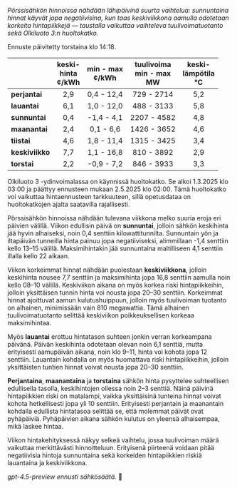*Pörssisähkön hinnoissa nähdään lähipäivinä suurta vaihtelua: sunnuntaina hinnat käyvät jopa negatiivisina, kun taas keskiviikkona aamulla odotetaan korkeita hintapiikkejä — taustalla vaikuttaa vaihteleva tuulivoimatuotanto sekä Olkiluoto 3:n huoltokatko.*

Ennuste päivitetty torstaina klo 14:18.

|             | keski-<br>hinta<br>¢/kWh | min - max<br>¢/kWh | tuulivoima<br>min - max<br>MW | keski-<br>lämpötila<br>°C |
|:------------|:------------------------:|:------------------:|:---------------------------:|:--------------------------:|
| **perjantai**   |           2,9            |     0,4 - 12,4      |        729 - 2714          |            5,2             |
| **lauantai**    |           6,1            |     1,0 - 12,0      |        488 - 3133          |            5,8             |
| **sunnuntai**   |           0,4            |    -1,4 - 4,1       |       2207 - 4582          |            4,8             |
| **maanantai**   |           2,4            |     0,1 - 6,6       |       1426 - 3652          |            4,6             |
| **tiistai**     |           4,6            |     1,8 - 11,4      |       1315 - 3425          |            3,4             |
| **keskiviikko** |           7,7            |     1,1 - 16,8      |        810 - 3892          |            2,9             |
| **torstai**     |           2,2            |    -0,9 - 7,2       |        846 - 3933          |            3,3             |

Olkiluoto 3 -ydinvoimalassa on käynnissä huoltokatko. Se alkoi 1.3.2025 klo 03:00 ja päättyy ennusteen mukaan 2.5.2025 klo 02:00. Tämä huoltokatko voi vaikuttaa hintaennusteen tarkkuuteen, sillä opetusdataa on huoltokatkojen ajalta saatavilla rajallisesti.

Pörssisähkön hinnoissa nähdään tulevana viikkona melko suuria eroja eri päivien välillä. Viikon edullisin päivä on **sunnuntai**, jolloin sähkön keskihinta jää hyvin alhaiseksi, noin 0,4 senttiin kilowattitunnilta. Sunnuntain yön ja iltapäivän tunneilla hinta painuu jopa negatiiviseksi, alimmillaan -1,4 senttiin kello 13–15 välillä. Maksimihintakin jää sunnuntaina maltilliseen 4,1 senttiin illalla kello 22 aikaan.

Viikon korkeimmat hinnat nähdään puolestaan **keskiviikkona**, jolloin keskihinta nousee 7,7 senttiin ja maksimihinta jopa 16,8 senttiin aamulla noin kello 08–10 välillä. Keskiviikon aikana on myös korkea riski hintapiikkeihin, jolloin yksittäisen tunnin hinta voi nousta jopa 20–30 senttiin. Korkeimmat hinnat ajoittuvat aamun kulutushuippuun, jolloin myös tuulivoiman tuotanto on alhainen, minimissään vain 810 megawattia. Tämä alhainen tuulivoimatuotanto selittää keskiviikon poikkeuksellisen korkeaa maksimihintaa.

Myös **lauantai** erottuu hintatason suhteen jonkin verran korkeampana päivänä. Päivän keskihinta odotetaan olevan noin 6,1 senttiä, mutta erityisesti aamupäivän aikana, noin klo 9–11, hinta voi kohota jopa 12 senttiin. Lauantain kohdalla on myös huomattava riski hintapiikkeihin, jolloin yksittäisten tuntien hinnat voivat nousta jopa 20–30 senttiin.

**Perjantaina**, **maanantaina** ja **torstaina** sähkön hinta pysyttelee suhteellisen edullisella tasolla, keskihintojen ollessa noin 2–3 senttiä. Näinä päivinä hintapiikkien riski on matalampi, vaikka yksittäisinä tunteina hinnat voivat kohota hetkellisesti jopa yli 10 senttiin. Erityisesti perjantain ja maanantain kohdalla edullista hintatasoa selittää se, että molemmat päivät ovat pyhäpäiviä. Pyhäpäivien aikana sähkön kulutus on yleensä alhaisempaa, mikä laskee hintaa.

Viikon hintakehityksessä näkyy selkeä vaihtelu, jossa tuulivoiman määrä vaikuttaa merkittävästi hinnoitteluun. Erityisenä piirteenä voidaan pitää negatiivisia hintoja sunnuntaina sekä korkeiden hintapiikkien riskiä lauantaina ja keskiviikkona.

*gpt-4.5-preview ennusti sähkösäätä.* 🔌
